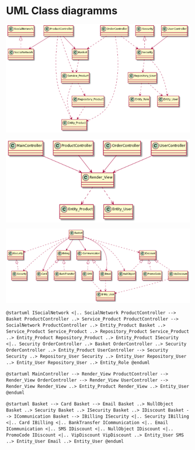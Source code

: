 # UML Class diagramms

![Controllers diagramm](./controllers.png)

![MVC diagramm](./mvc.png)

![Basket diagramm](./basket.png)

`@startuml
ISocialNetwork <|.. SocialNetwork
ProductController --> Basket
ProductController ..> Service_Product
ProductController --> SocialNetwork
ProductController ..> Entity_Product
Basket ..> Service_Product
Service_Product ..> Repository_Product
Service_Product ..> Entity_Product
Repository_Product ..> Entity_Product
ISecurity <|.. Security
OrderController ..> Basket
OrderController ..> Security
OrderController ..> Entity_Product
UserController --> Security
Security ..> Repository_User
Security ..> Entity_User
Repository_User ..> Entity_User
Repository_User ..> Entity_Role
@enduml`

`@startuml
MainController --> Render_View
ProductController --> Render_View
OrderController --> Render_View
UserController --> Render_View
Render_View ..> Entity_Product
Render_View ..> Entity_User
@enduml`

`@startuml
Basket --> Card
Basket --> Email
Basket ..> NullObject
Basket ..> Security
Basket ..> ISecurity
Basket ..> IDiscount
Basket --> ICommunication
Basket --> IBilling
ISecurity <|.. Security
IBilling <|.. Card
IBilling <|.. BankTransfer
ICommunication <|.. Email
ICommunication <|.. SMS
IDiscount <|.. NullObject
IDiscount <|.. PromoCode
IDiscount <|.. VipDiscount
VipDiscount ..> Entity_User
SMS ..> Entity_User
Email ..> Entity_User
@enduml`